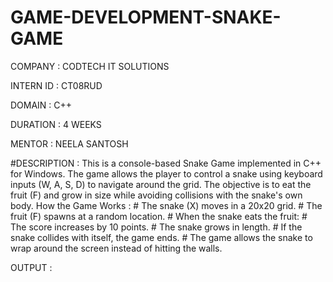 # GAME-DEVELOPMENT-SNAKE-GAME

COMPANY : CODTECH IT SOLUTIONS

INTERN ID : CT08RUD

DOMAIN : C++

DURATION : 4 WEEKS

MENTOR : NEELA SANTOSH

#DESCRIPTION : This is a console-based Snake Game implemented in C++ for Windows. The game allows the player to control a snake using keyboard inputs (W, A, S, D) to navigate around the grid. The objective is to 
               eat the fruit (F) and grow in size while avoiding collisions with the snake's own body.
    How the Game Works :
                      # The snake (X) moves in a 20x20 grid.
                      # The fruit (F) spawns at a random location.
                      # When the snake eats the fruit:
                      # The score increases by 10 points.
                      # The snake grows in length.
                      # If the snake collides with itself, the game ends.
                      # The game allows the snake to wrap around the screen instead of hitting the walls.


OUTPUT : 

